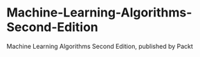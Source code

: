 # Machine-Learning-Algorithms-Second-Edition
Machine Learning Algorithms Second Edition, published by Packt
